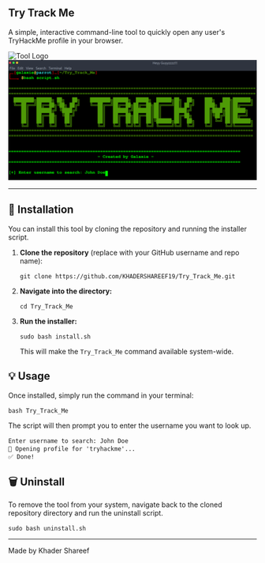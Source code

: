 <html></html>
    <div>
        <article>
            <h1>Try Track Me</h1>
            <p>
                A simple, interactive command-line tool to quickly open any user's TryHackMe profile in your browser.
            </p>
            <img src = https://external-content.duckduckgo.com/iu/?u=https%3A%2F%2Fcamo.githubusercontent.com%2F8344fb374e8ab4778452dccbd376aefc4b5c934318403b2010a677def1e30618%2F68747470733a2f2f692e706f7374696d672e63632f6d5a6d73566656382f66373435303435342d313538632d343565302d386233382d3063306165346437333934632e706e67&f=1&nofb=1&ipt=cce3ee7cc239c3a26b482a28d761c44d9c2dd01d69b1a1ed8ed9ade09a02c580 alt="Tool Logo" width="400">
            <img src = https://github.com/KHADERSHAREEF19/Try_Track_Me/blob/main/trytrackme.png>
            <hr>
            <h2>🚀 Installation</h2>
            <p>
                You can install this tool by cloning the repository and running the installer script.
            </p>
            <ol>
                <li>
                    <strong>Clone the repository</strong> (replace with your GitHub username and repo name):
                    <pre><code>git clone https://github.com/KHADERSHAREEF19/Try_Track_Me.git</code></pre>
                </li>
                <li>
                    <strong>Navigate into the directory:</strong>
                    <pre><code>cd Try_Track_Me</code></pre>
                </li>
                <li>
                    <strong>Run the installer:</strong>
                    <pre><code>sudo bash install.sh</code></pre>
                    <p>This will make the <code>Try_Track_Me</code> command available system-wide.</p>
                </li>
            </ol>
            <!-- Usage Section -->
            <h2>💡 Usage</h2>
            <p>
                Once installed, simply run the command in your terminal:
            </p>
            <pre><code>bash Try_Track_Me</code></pre>
            <p>
                The script will then prompt you to enter the username you want to look up.
            </p>
            <pre><code>Enter username to search: John Doe
🔎 Opening profile for 'tryhackme'...
✅ Done!</code></pre>
            <!-- Uninstall Section -->
            <h2>🗑️ Uninstall</h2>
            <p>
                To remove the tool from your system, navigate back to the cloned repository directory and run the uninstall script.
            </p>
            <pre><code>sudo bash uninstall.sh</code></pre>
        </article>
        <!-- Footer -->
        <footer>
            <hr>
            <p>Made by Khader Shareef</p>
        </footer>
    </div>

</body>
</html>
